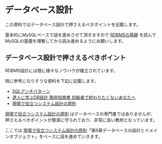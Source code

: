 # データベース設計

この資料ではデータベース設計で押さえるべきポイントを記載します。

基本的にMySQLベースで話を進めさせて頂きますので [RDBMSの基礎](https://github.com/keitakn/web-developer-ojt/tree/master/docs/mysql) を読んでMySQLの基礎を理解してから読み進めるようにお願いします。

## データベース設計で押さえるべきポイント

RDBMS設計には既に様々なノウハウが確立されています。

特に参考になりそうな資料を下記に記載します。

- [SQLアンチパターン](https://www.amazon.co.jp/dp/4873115892)
- [達人に学ぶDB設計 徹底指南書 初級者で終わりたくないあなたへ](https://www.amazon.co.jp/dp/4798124702)
- [現場で役立つシステム設計の原則](https://www.amazon.co.jp/dp/477419087X)

[現場で役立つシステム設計の原則](https://www.amazon.co.jp/dp/477419087X) はデータベースの専門書ではありませんが、押さえるべきポイントが簡潔に守られており、非常に良い教材となっています。

ここでは [現場で役立つシステム設計の原則](https://www.amazon.co.jp/dp/477419087X)「第6章データベースの設計とドメインオブジェクト」をベースに話を進めていきます。
